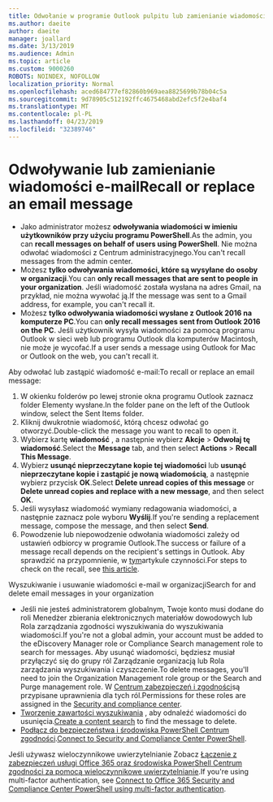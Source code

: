 ```yaml
---
title: Odwołanie w programie Outlook pulpitu lub zamienianie wiadomości e-mail
ms.author: daeite
author: daeite
manager: joallard
ms.date: 3/13/2019
ms.audience: Admin
ms.topic: article
ms.custom: 9000260
ROBOTS: NOINDEX, NOFOLLOW
localization_priority: Normal
ms.openlocfilehash: aced684777ef82860b969aea8825699b78b04c5a
ms.sourcegitcommit: 9d78905c512192ffc4675468abd2efc5f2e4baf4
ms.translationtype: MT
ms.contentlocale: pl-PL
ms.lasthandoff: 04/23/2019
ms.locfileid: "32389746"
---
```

# <a name="recall-or-replace-an-email-message"></a><span data-ttu-id="0d7dc-102">Odwoływanie lub zamienianie wiadomości e-mail</span><span class="sxs-lookup"><span data-stu-id="0d7dc-102">Recall or replace an email message</span></span>

- <span data-ttu-id="0d7dc-103">Jako administrator możesz **odwoływania wiadomości w imieniu użytkowników przy użyciu programu PowerShell**.</span><span class="sxs-lookup"><span data-stu-id="0d7dc-103">As the admin, you can **recall messages on behalf of users using PowerShell**.</span></span> <span data-ttu-id="0d7dc-104">Nie można odwołać wiadomości z Centrum administracyjnego.</span><span class="sxs-lookup"><span data-stu-id="0d7dc-104">You can't recall messages from the admin center.</span></span>
- <span data-ttu-id="0d7dc-105">Możesz **tylko odwoływania wiadomości, które są wysyłane do osoby w organizacji**.</span><span class="sxs-lookup"><span data-stu-id="0d7dc-105">You can **only recall messages that are sent to people in your organization**.</span></span> <span data-ttu-id="0d7dc-106">Jeśli wiadomość została wysłana na adres Gmail, na przykład, nie można wywołać ją.</span><span class="sxs-lookup"><span data-stu-id="0d7dc-106">If the message was sent to a Gmail address, for example, you can't recall it.</span></span>
- <span data-ttu-id="0d7dc-107">Możesz **tylko odwoływania wiadomości wysłane z Outlook 2016 na komputerze PC**.</span><span class="sxs-lookup"><span data-stu-id="0d7dc-107">You can **only recall messages sent from Outlook 2016 on the PC**.</span></span> <span data-ttu-id="0d7dc-108">Jeśli użytkownik wysyła wiadomości za pomocą programu Outlook w sieci web lub programu Outlook dla komputerów Macintosh, nie może je wycofać.</span><span class="sxs-lookup"><span data-stu-id="0d7dc-108">If a user sends a message using Outlook for Mac or Outlook on the web, you can't recall it.</span></span>

<span data-ttu-id="0d7dc-109">Aby odwołać lub zastąpić wiadomość e-mail:</span><span class="sxs-lookup"><span data-stu-id="0d7dc-109">To recall or replace an email message:</span></span>

1. <span data-ttu-id="0d7dc-110">W okienku folderów po lewej stronie okna programu Outlook zaznacz folder Elementy wysłane.</span><span class="sxs-lookup"><span data-stu-id="0d7dc-110">In the folder pane on the left of the Outlook window, select the Sent Items folder.</span></span>
1. <span data-ttu-id="0d7dc-111">Kliknij dwukrotnie wiadomość, którą chcesz odwołać go otworzyć.</span><span class="sxs-lookup"><span data-stu-id="0d7dc-111">Double-click the message you want to recall to open it.</span></span>
1. <span data-ttu-id="0d7dc-112">Wybierz kartę **wiadomość** , a następnie wybierz **Akcje** > **Odwołaj tę wiadomość**.</span><span class="sxs-lookup"><span data-stu-id="0d7dc-112">Select the **Message** tab, and then select **Actions** > **Recall This Message**.</span></span>
1. <span data-ttu-id="0d7dc-113">Wybierz **usunąć nieprzeczytane kopie tej wiadomości** lub **usunąć nieprzeczytane kopie i zastąpić je nową wiadomością**, a następnie wybierz przycisk **OK**.</span><span class="sxs-lookup"><span data-stu-id="0d7dc-113">Select **Delete unread copies of this message** or **Delete unread copies and replace with a new message**, and then select **OK**.</span></span>
1. <span data-ttu-id="0d7dc-114">Jeśli wysyłasz wiadomość wymiany redagowania wiadomości, a następnie zaznacz pole wyboru **Wyślij**.</span><span class="sxs-lookup"><span data-stu-id="0d7dc-114">If you're sending a replacement message, compose the message, and then select **Send**.</span></span>
1. <span data-ttu-id="0d7dc-115">Powodzenie lub niepowodzenie odwołania wiadomości zależy od ustawień odbiorcy w programie Outlook.</span><span class="sxs-lookup"><span data-stu-id="0d7dc-115">The success or failure of a message recall depends on the recipient's settings in Outlook.</span></span> <span data-ttu-id="0d7dc-116">Aby sprawdzić na przypomnienie, w [tym](https://support.office.com/article/35027f88-d655-4554-b4f8-6c0729a723a0)artykule czynności.</span><span class="sxs-lookup"><span data-stu-id="0d7dc-116">For steps to check on the recall, see [this article](https://support.office.com/article/35027f88-d655-4554-b4f8-6c0729a723a0).</span></span>

<span data-ttu-id="0d7dc-117">Wyszukiwanie i usuwanie wiadomości e-mail w organizacji</span><span class="sxs-lookup"><span data-stu-id="0d7dc-117">Search for and delete email messages in your organization</span></span>

- <span data-ttu-id="0d7dc-118">Jeśli nie jesteś administratorem globalnym, Twoje konto musi dodane do roli Menedżer zbierania elektronicznych materiałów dowodowych lub Rola zarządzania zgodności wyszukiwania do wyszukiwania wiadomości.</span><span class="sxs-lookup"><span data-stu-id="0d7dc-118">If you're not a global admin, your account must be added to the eDiscovery Manager role or Compliance Search management role to search for messages.</span></span> <span data-ttu-id="0d7dc-119">Aby usunąć wiadomości, będziesz musiał przyłączyć się do grupy ról Zarządzanie organizacją lub Rola zarządzania wyszukiwania i czyszczenie.</span><span class="sxs-lookup"><span data-stu-id="0d7dc-119">To delete messages, you'll need to join the Organization Management role group or the Search and Purge management role.</span></span> <span data-ttu-id="0d7dc-120">W [Centrum zabezpieczeń i zgodności](https://go.microsoft.com/fwlink/?linkid=2083731)są przypisane uprawnienia dla tych ról.</span><span class="sxs-lookup"><span data-stu-id="0d7dc-120">Permissions for these roles are assigned in the [Security and compliance center](https://go.microsoft.com/fwlink/?linkid=2083731).</span></span>
- <span data-ttu-id="0d7dc-121">[Tworzenie zawartości wyszukiwania](https://docs.microsoft.com/office365/securitycompliance/content-search) , aby odnaleźć wiadomości do usunięcia.</span><span class="sxs-lookup"><span data-stu-id="0d7dc-121">[Create a content search](https://docs.microsoft.com/office365/securitycompliance/content-search) to find the message to delete.</span></span>
- <span data-ttu-id="0d7dc-122">[Podłącz do bezpieczeństwa i środowiska PowerShell Centrum zgodności](https://docs.microsoft.com/powershell/exchange/office-365-scc/connect-to-scc-powershell/connect-to-scc-powershell?view=exchange-ps).</span><span class="sxs-lookup"><span data-stu-id="0d7dc-122">[Connect to Security and Compliance Center PowerShell](https://docs.microsoft.com/powershell/exchange/office-365-scc/connect-to-scc-powershell/connect-to-scc-powershell?view=exchange-ps).</span></span>

<span data-ttu-id="0d7dc-123">Jeśli używasz wieloczynnikowe uwierzytelnianie Zobacz [Łączenie z zabezpieczeń usługi Office 365 oraz środowiska PowerShell Centrum zgodności za pomocą wieloczynnikowe uwierzytelnianie](https://docs.microsoft.com/powershell/exchange/office-365-scc/connect-to-scc-powershell/mfa-connect-to-scc-powershell?view=exchange-ps).</span><span class="sxs-lookup"><span data-stu-id="0d7dc-123">If you're using multi-factor authentication, see [Connect to Office 365 Security and Compliance Center PowerShell using multi-factor authentication](https://docs.microsoft.com/powershell/exchange/office-365-scc/connect-to-scc-powershell/mfa-connect-to-scc-powershell?view=exchange-ps).</span></span>